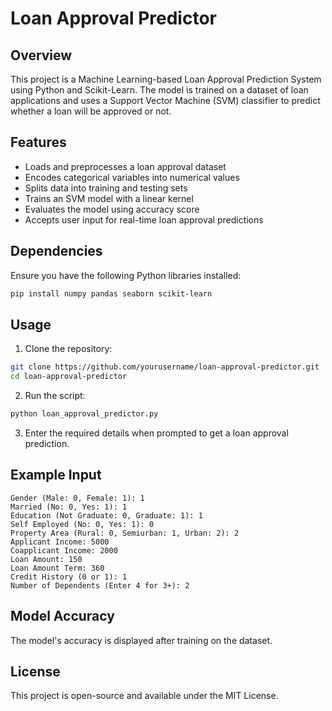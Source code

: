 # Loan Approval Predictor

## Overview
This project is a Machine Learning-based Loan Approval Prediction System using Python and Scikit-Learn. The model is trained on a dataset of loan applications and uses a Support Vector Machine (SVM) classifier to predict whether a loan will be approved or not.

## Features
- Loads and preprocesses a loan approval dataset
- Encodes categorical variables into numerical values
- Splits data into training and testing sets
- Trains an SVM model with a linear kernel
- Evaluates the model using accuracy score
- Accepts user input for real-time loan approval predictions

## Dependencies
Ensure you have the following Python libraries installed:

```bash
pip install numpy pandas seaborn scikit-learn
```

## Usage
1. Clone the repository:

```bash
git clone https://github.com/yourusername/loan-approval-predictor.git
cd loan-approval-predictor
```

2. Run the script:

```bash
python loan_approval_predictor.py
```

3. Enter the required details when prompted to get a loan approval prediction.

## Example Input
```
Gender (Male: 0, Female: 1): 1
Married (No: 0, Yes: 1): 1
Education (Not Graduate: 0, Graduate: 1): 1
Self Employed (No: 0, Yes: 1): 0
Property Area (Rural: 0, Semiurban: 1, Urban: 2): 2
Applicant Income: 5000
Coapplicant Income: 2000
Loan Amount: 150
Loan Amount Term: 360
Credit History (0 or 1): 1
Number of Dependents (Enter 4 for 3+): 2
```

## Model Accuracy
The model's accuracy is displayed after training on the dataset.

## License
This project is open-source and available under the MIT License.

